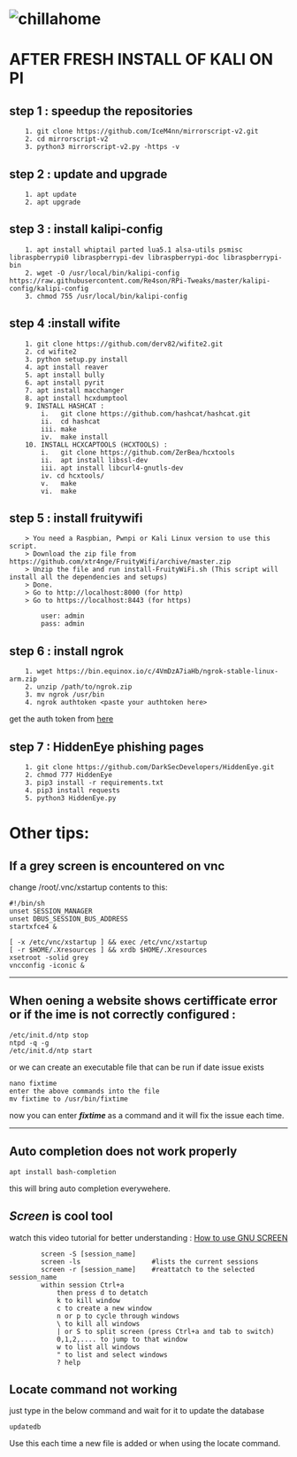 
# ![chillahome](https://kalipiconf.tk/CHILLA.svg)

# AFTER FRESH INSTALL OF KALI ON PI

## step 1 : speedup the repositories

		1. git clone https://github.com/IceM4nn/mirrorscript-v2.git
		2. cd mirrorscript-v2
		3. python3 mirrorscript-v2.py -https -v		

## step 2 : update and upgrade

		1. apt update
		2. apt upgrade
		

## step 3 : install kalipi-config

		1. apt install whiptail parted lua5.1 alsa-utils psmisc libraspberrypi0 libraspberrypi-dev libraspberrypi-doc libraspberrypi-bin
		2. wget -O /usr/local/bin/kalipi-config https://raw.githubusercontent.com/Re4son/RPi-Tweaks/master/kalipi-config/kalipi-config
		3. chmod 755 /usr/local/bin/kalipi-config
		

## step 4 :install wifite

		1. git clone https://github.com/derv82/wifite2.git
		2. cd wifite2
		3. python setup.py install
		4. apt install reaver
		5. apt install bully
		6. apt install pyrit
		7. apt install macchanger
		8. apt install hcxdumptool
		9. INSTALL HASHCAT : 
			i. 	 git clone https://github.com/hashcat/hashcat.git
			ii.  cd hashcat
			iii. make 
			iv.	 make install
		10. INSTALL HCXCAPTOOLS (HCXTOOLS) :
			i. 	 git clone https://github.com/ZerBea/hcxtools
			ii.  apt install libssl-dev
			iii. apt install libcurl4-gnutls-dev
			iv. cd hcxtools/
			v.	 make
			vi.	 make 
			

## step 5 : install fruitywifi

		> You need a Raspbian, Pwnpi or Kali Linux version to use this script.
		> Download the zip file from https://github.com/xtr4nge/FruityWifi/archive/master.zip
		> Unzip the file and run install-FruityWiFi.sh (This script will install all the dependencies and setups)
		> Done.
		> Go to http://localhost:8000 (for http)
		> Go to https://localhost:8443 (for https)

			user: admin
			pass: admin

## step 6 : install ngrok

		1. wget https://bin.equinox.io/c/4VmDzA7iaHb/ngrok-stable-linux-arm.zip
		2. unzip /path/to/ngrok.zip
		3. mv ngrok /usr/bin
		4. ngrok authtoken <paste your authtoken here>
get the auth token from [here](https://ngrok.com/download)		

## step 7 : HiddenEye phishing pages

		1. git clone https://github.com/DarkSecDevelopers/HiddenEye.git
		2. chmod 777 HiddenEye
		3. pip3 install -r requirements.txt
		4. pip3 install requests
		5. python3 HiddenEye.py
	

# Other tips:



## If a grey screen is encountered on vnc 
change /root/.vnc/xstartup contents to this:

	#!/bin/sh
	unset SESSION_MANAGER
	unset DBUS_SESSION_BUS_ADDRESS
	startxfce4 &

	[ -x /etc/vnc/xstartup ] && exec /etc/vnc/xstartup
	[ -r $HOME/.Xresources ] && xrdb $HOME/.Xresources
	xsetroot -solid grey
	vncconfig -iconic &

************************************************************************************************		

## When oening a website shows certifficate error or if the ime is not correctly configured :

	/etc/init.d/ntp stop
	ntpd -q -g
	/etc/init.d/ntp start

or we can create an executable file that can be run if date issue exists

	nano fixtime
	enter the above commands into the file
	mv fixtime to /usr/bin/fixtime

now you can enter ***fixtime*** as a command and it will fix the issue each time. 

************************************************************************************************

## Auto completion does not work properly

	apt install bash-completion
		
this will bring auto completion everywehere.

## *Screen* is cool tool

watch this video tutorial for better understanding : [How to use GNU SCREEN](https://www.youtube.com/watch?v=I4xVn6Io5Nw)
			
			screen -S [session_name]
			screen -ls					#lists the current sessions
			screen -r [session_name] 	#reattatch to the selected session_name
			within session Ctrl+a 
				then press d to detatch
				k to kill window
				c to create a new window
				n or p to cycle through windows
				\ to kill all windows
				| or S to split screen (press Ctrl+a and tab to switch)
				0,1,2,.... to jump to that window
				w to list all windows
				" to list and select windows
				? help

## Locate command not working
just type in the below command and wait for it to update the database

	updatedb
	
Use this each time a new file is added or when using the locate command.
